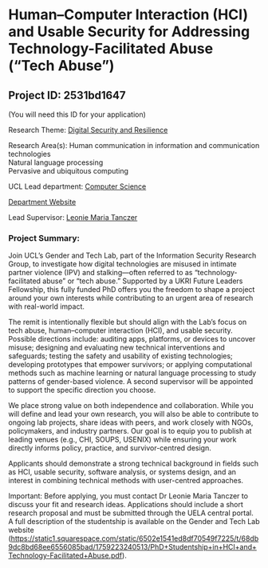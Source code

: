 # Human–Computer Interaction (HCI) and Usable Security for Addressing Technology-Facilitated Abuse (“Tech Abuse”)

## Project ID: **2531bd1647**
(You will need this ID for your application)

Research Theme: [Digital Security and Resilience](../themes/digital-security-and-resilience.md)

Research Area(s):
Human communication in information and communication technologies<br />Natural language processing<br />Pervasive and ubiquitous computing

UCL Lead department: [Computer Science](../departments/computer-science.md)

[Department Website](https://www.ucl.ac.uk/computer-science)

Lead Supervisor: [Leonie Maria Tanczer](https://profiles.ucl.ac.uk/60297)

### Project Summary:

Join UCL’s Gender and Tech Lab, part of the Information Security Research Group, to investigate how digital technologies are misused in intimate partner violence (IPV) and stalking—often referred to as “technology-facilitated abuse” or “tech abuse.” Supported by a UKRI Future Leaders Fellowship, this fully funded PhD offers you the freedom to shape a project around your own interests while contributing to an urgent area of research with real-world impact.

The remit is intentionally flexible but should align with the Lab’s focus on tech abuse, human–computer interaction (HCI), and usable security. Possible directions include: auditing apps, platforms, or devices to uncover misuse; designing and evaluating new technical interventions and safeguards; testing the safety and usability of existing technologies; developing prototypes that empower survivors; or applying computational methods such as machine learning or natural language processing to study patterns of gender-based violence. A second supervisor will be appointed to support the specific direction you choose.

We place strong value on both independence and collaboration. While you will define and lead your own research, you will also be able to contribute to ongoing lab projects, share ideas with peers, and work closely with NGOs, policymakers, and industry partners. Our goal is to equip you to publish at leading venues (e.g., CHI, SOUPS, USENIX) while ensuring your work directly informs policy, practice, and survivor-centred design.

Applicants should demonstrate a strong technical background in fields such as HCI, usable security, software analysis, or systems design, and an interest in combining technical methods with user-centred approaches.

Important: Before applying, you must contact Dr Leonie Maria Tanczer to discuss your fit and research ideas. Applications should include a short research proposal and must be submitted through the UELA central portal. A full description of the studentship is available on the Gender and Tech Lab website (https://static1.squarespace.com/static/6502e1541ed8df70549f7225/t/68db9dc8bd68ee6556085bad/1759223240513/PhD+Studentship+in+HCI+and+Technology-Facilitated+Abuse.pdf).
